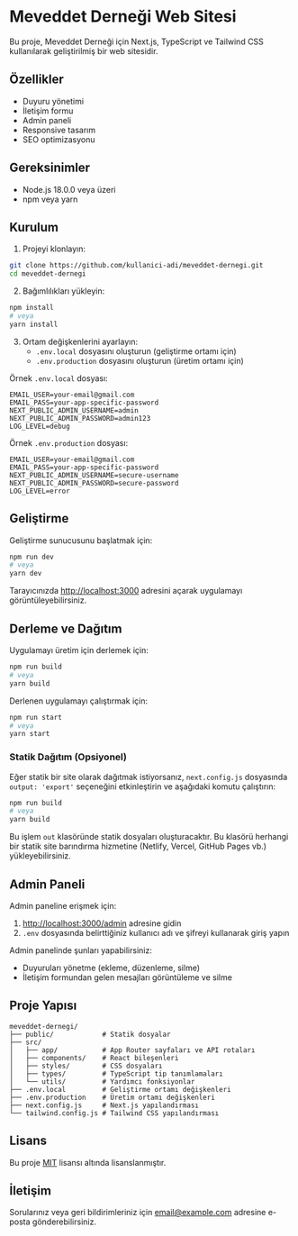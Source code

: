 # Meveddet Derneği Web Sitesi

Bu proje, Meveddet Derneği için Next.js, TypeScript ve Tailwind CSS kullanılarak geliştirilmiş bir web sitesidir.

## Özellikler

- Duyuru yönetimi
- İletişim formu
- Admin paneli
- Responsive tasarım
- SEO optimizasyonu

## Gereksinimler

- Node.js 18.0.0 veya üzeri
- npm veya yarn

## Kurulum

1. Projeyi klonlayın:
```bash
git clone https://github.com/kullanici-adi/meveddet-dernegi.git
cd meveddet-dernegi
```

2. Bağımlılıkları yükleyin:
```bash
npm install
# veya
yarn install
```

3. Ortam değişkenlerini ayarlayın:
   - `.env.local` dosyasını oluşturun (geliştirme ortamı için)
   - `.env.production` dosyasını oluşturun (üretim ortamı için)

Örnek `.env.local` dosyası:
```
EMAIL_USER=your-email@gmail.com
EMAIL_PASS=your-app-specific-password
NEXT_PUBLIC_ADMIN_USERNAME=admin
NEXT_PUBLIC_ADMIN_PASSWORD=admin123
LOG_LEVEL=debug
```

Örnek `.env.production` dosyası:
```
EMAIL_USER=your-email@gmail.com
EMAIL_PASS=your-app-specific-password
NEXT_PUBLIC_ADMIN_USERNAME=secure-username
NEXT_PUBLIC_ADMIN_PASSWORD=secure-password
LOG_LEVEL=error
```

## Geliştirme

Geliştirme sunucusunu başlatmak için:

```bash
npm run dev
# veya
yarn dev
```

Tarayıcınızda [http://localhost:3000](http://localhost:3000) adresini açarak uygulamayı görüntüleyebilirsiniz.

## Derleme ve Dağıtım

Uygulamayı üretim için derlemek için:

```bash
npm run build
# veya
yarn build
```

Derlenen uygulamayı çalıştırmak için:

```bash
npm run start
# veya
yarn start
```

### Statik Dağıtım (Opsiyonel)

Eğer statik bir site olarak dağıtmak istiyorsanız, `next.config.js` dosyasında `output: 'export'` seçeneğini etkinleştirin ve aşağıdaki komutu çalıştırın:

```bash
npm run build
# veya
yarn build
```

Bu işlem `out` klasöründe statik dosyaları oluşturacaktır. Bu klasörü herhangi bir statik site barındırma hizmetine (Netlify, Vercel, GitHub Pages vb.) yükleyebilirsiniz.

## Admin Paneli

Admin paneline erişmek için:

1. [http://localhost:3000/admin](http://localhost:3000/admin) adresine gidin
2. `.env` dosyasında belirttiğiniz kullanıcı adı ve şifreyi kullanarak giriş yapın

Admin panelinde şunları yapabilirsiniz:
- Duyuruları yönetme (ekleme, düzenleme, silme)
- İletişim formundan gelen mesajları görüntüleme ve silme

## Proje Yapısı

```
meveddet-dernegi/
├── public/            # Statik dosyalar
├── src/
│   ├── app/           # App Router sayfaları ve API rotaları
│   ├── components/    # React bileşenleri
│   ├── styles/        # CSS dosyaları
│   ├── types/         # TypeScript tip tanımlamaları
│   └── utils/         # Yardımcı fonksiyonlar
├── .env.local         # Geliştirme ortamı değişkenleri
├── .env.production    # Üretim ortamı değişkenleri
├── next.config.js     # Next.js yapılandırması
└── tailwind.config.js # Tailwind CSS yapılandırması
```

## Lisans

Bu proje [MIT](LICENSE) lisansı altında lisanslanmıştır.

## İletişim

Sorularınız veya geri bildirimleriniz için [email@example.com](mailto:furkanaliakar@gmail.com) adresine e-posta gönderebilirsiniz.
